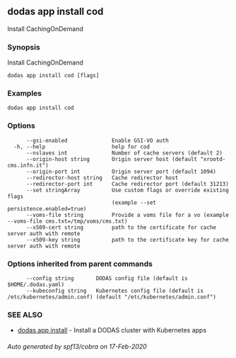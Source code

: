 ## dodas app install cod

Install CachingOnDemand

### Synopsis

Install CachingOnDemand

```
dodas app install cod [flags]
```

### Examples

```
dodas app install cod
```

### Options

```
      --gsi-enabled              Enable GSI-VO auth
  -h, --help                     help for cod
      --nslaves int              Number of cache servers (default 2)
      --origin-host string       Origin server host (default "xrootd-cms.infn.it")
      --origin-port int          Origin server port (default 1094)
      --redirector-host string   Cache redirector host
      --redirector-port int      Cache redirector port (default 31213)
      --set stringArray          Use custom flags or override existing flags 
                                 (example --set persistence.enabled=true)
      --voms-file string         Provide a voms file for a vo (example --voms-file cms.txt=/tmp/voms/cms.txt)
      --x509-cert string         path to the certificate for cache server auth with remote
      --x509-key string          path to the certificate key for cache server auth with remote
```

### Options inherited from parent commands

```
      --config string       DODAS config file (default is $HOME/.dodas.yaml)
      --kubeconfig string   Kubernetes config file (default is /etc/kubernetes/admin.conf) (default "/etc/kubernetes/admin.conf")
```

### SEE ALSO

* [dodas app install](dodas_app_install.md)	 - Install a DODAS cluster with Kubernetes apps

###### Auto generated by spf13/cobra on 17-Feb-2020
